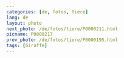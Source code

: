 ```yaml
---
categories: [de, fotos, tiere]
lang: de
layout: photo
next_photo: /de/fotos/tiere/P0000211.html
picname: P0000217
prev_photo: /de/fotos/tiere/P0000195.html
tags: [Giraffe]
---
```

